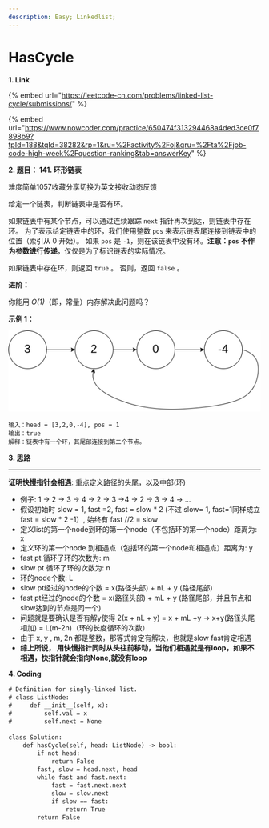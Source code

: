 ```yaml
---
description: Easy; Linkedlist;
---
```


# HasCycle

**1. Link**

{% embed url="https://leetcode-cn.com/problems/linked-list-cycle/submissions/" %}

{% embed url="https://www.nowcoder.com/practice/650474f313294468a4ded3ce0f7898b9?tpId=188&tqId=38282&rp=1&ru=%2Factivity%2Foj&qru=%2Fta%2Fjob-code-high-week%2Fquestion-ranking&tab=answerKey" %}

**2. 题目： 141. 环形链表**

难度简单1057收藏分享切换为英文接收动态反馈

给定一个链表，判断链表中是否有环。

如果链表中有某个节点，可以通过连续跟踪 `next` 指针再次到达，则链表中存在环。 为了表示给定链表中的环，我们使用整数 `pos` 来表示链表尾连接到链表中的位置（索引从 0 开始）。 如果 `pos` 是 `-1`，则在该链表中没有环。**注意：`pos` 不作为参数进行传递**，仅仅是为了标识链表的实际情况。

如果链表中存在环，则返回 `true` 。 否则，返回 `false` 。

**进阶：**

你能用 _O(1)_（即，常量）内存解决此问题吗？

**示例 1：**

![](<../../.gitbook/assets/image (7).png>)

```
输入：head = [3,2,0,-4], pos = 1
输出：true
解释：链表中有一个环，其尾部连接到第二个节点。
```

**3. 思路**

****

&#x20;**证明快慢指针会相遇**: 重点定义路径的头尾，以及中部(环)

* 例子: 1 -> 2 -> 3 -> 4 -> 2 -> 3 ->4 -> 2 -> 3 -> 4 -> ...
* 假设初始时 slow = 1, fast =2, fast = slow \* 2 (不过 slow= 1, fast=1同样成立 fast = slow \* 2 -1）, 始终有 fast //2 = slow
* 定义list的第一个node到环的第一个node（不包括环的第一个node）距离为: x
* 定义环的第一个node 到相遇点（包括环的第一个node和相遇点）距离为: y
* fast pt 循环了环的次数为: m
* slow pt 循环了环的次数为: n
* 环的node个数: L
* slow pt经过的node的个数 = x(路径头部) + nL + y (路径尾部)
* fast pt经过的node的个数 = x(路径头部) + mL + y (路径尾部，并且节点和slow达到的节点是同一个)
* 问题就是要确认是否有解y使得 2(x + nL + y) = x + mL +y -> x+y(路径头尾相加) = L(m-2n)（环的长度循环的次数）
* 由于 x, y , m, 2n 都是整数，那等式肯定有解决，也就是slow fast肯定相遇
* **综上所说， 用快慢指针同时从头往前移动，当他们相遇就是有loop，如果不相遇，快指针就会指向None,就没有loop**

**4. Coding**

```
# Definition for singly-linked list.
# class ListNode:
#     def __init__(self, x):
#         self.val = x
#         self.next = None

class Solution:
    def hasCycle(self, head: ListNode) -> bool:
        if not head:
            return False
        fast, slow = head.next, head
        while fast and fast.next:
            fast = fast.next.next
            slow = slow.next
            if slow == fast:
                return True
        return False
```





